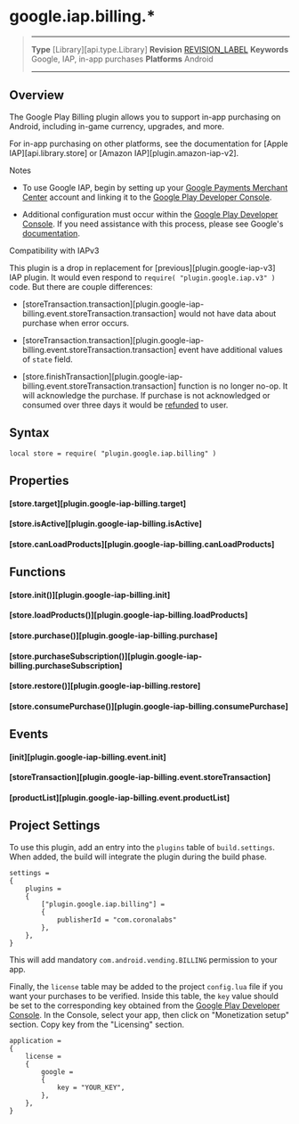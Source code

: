 
# google.iap.billing.*

> --------------------- ------------------------------------------------------------------------------------------
> __Type__              [Library][api.type.Library]
> __Revision__          [REVISION_LABEL](REVISION_URL)
> __Keywords__          Google, IAP, in-app purchases
> __Platforms__			Android
> --------------------- ------------------------------------------------------------------------------------------

## Overview

The Google Play Billing plugin allows you to support <nobr>in-app</nobr> purchasing on Android, including <nobr>in-game</nobr> currency, upgrades, and more.

For in-app purchasing on other platforms, see the documentation for [Apple IAP][api.library.store] or [Amazon IAP][plugin.amazon-iap-v2].

<div class="guide-notebox">
<div class="notebox-title">Notes</div>

* To use Google IAP, begin by setting up your [Google Payments Merchant Center](https://support.google.com/wallet/business/answer/1619772) account and linking it to the [Google Play Developer Console](https://play.google.com/apps/publish).

* Additional configuration must occur within the [Google Play Developer Console](https://play.google.com/apps/publish). If you need assistance with this process, please see Google's [documentation](https://developer.android.com/google/play/billing/index.html).

</div>

<div class="guide-notebox">
<div class="notebox-title">Compatibility with IAPv3</div>

This plugin is a drop in replacement for [previous][plugin.google-iap-v3] IAP plugin. It would even respond to `require( "plugin.google.iap.v3" )` code. But there are couple differences:

* [storeTransaction.transaction][plugin.google-iap-billing.event.storeTransaction.transaction] would not have data about purchase when error occurs.

* [storeTransaction.transaction][plugin.google-iap-billing.event.storeTransaction.transaction] event have additional values of `state` field.

* [store.finishTransaction][plugin.google-iap-billing.event.storeTransaction.transaction] function is no longer no-op. It will acknowledge the purchase. If purchase is not acknowledged or consumed over three days it would be [refunded](https://developer.android.com/google/play/billing/integrate#process) to user.

</div>

<!---

## Gotchas

When building an app using the Google&nbsp;IAP plugin, ensure that the following options in the build dialog window \([guide][guide.distribution.androidBuild]\) match the `.apk` you've already uploaded to the [Google Play Developer Console](https://play.google.com/apps/publish):

* __Application name__
* __Version code__
* __Version name__
* __Package__

-->


## Syntax

	local store = require( "plugin.google.iap.billing" )


## Properties

#### [store.target][plugin.google-iap-billing.target]

#### [store.isActive][plugin.google-iap-billing.isActive]

#### [store.canLoadProducts][plugin.google-iap-billing.canLoadProducts]


## Functions

#### [store.init()][plugin.google-iap-billing.init]

#### [store.loadProducts()][plugin.google-iap-billing.loadProducts]

#### [store.purchase()][plugin.google-iap-billing.purchase]

#### [store.purchaseSubscription()][plugin.google-iap-billing.purchaseSubscription]

#### [store.restore()][plugin.google-iap-billing.restore]

#### [store.consumePurchase()][plugin.google-iap-billing.consumePurchase]


## Events

#### [init][plugin.google-iap-billing.event.init]

#### [storeTransaction][plugin.google-iap-billing.event.storeTransaction]

#### [productList][plugin.google-iap-billing.event.productList]


## Project Settings

To use this plugin, add an entry into the `plugins` table of `build.settings`. When added, the build will integrate the plugin during the build phase.

``````{ brush="lua" gutter="false" first-line="1" highlight="[5,6,7,8]" }
settings =
{
	plugins =
	{
		["plugin.google.iap.billing"] =
		{
			publisherId = "com.coronalabs"
		},
	},
}
``````

This will add mandatory `com.android.vending.BILLING` permission to your app.

Finally, the `license` table may be added to the project `config.lua` file if you want your purchases to be verified. Inside this table, the `key` value should be set to the corresponding key obtained from the [Google Play Developer Console](https://play.google.com/apps/publish). In the Console, select your app, then click on "Monetization setup" section. Copy key from the "Licensing" section.

``````{ brush="lua" gutter="false" first-line="1" highlight="[3,4,5,6,7,8,9]" }
application = 
{
	license =
	{
		google =
		{
			key = "YOUR_KEY",
		},
	},
}
``````
